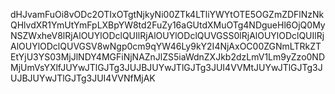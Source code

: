 dHJvamFuOi8vODc2OTIxOTgtNjkyNi00ZTk4LTliYWYtOTE5OGZmZDFlNzNkQHlvdXR1YmUtYmFpLXBpYW8td2FuZy16aGUtdXMuOTg4NDgueHl6OjQ0MyNSZWxheV8lRjAlOUYlODclQUIlRjAlOUYlODclQUVGSS0lRjAlOUYlODclQUIlRjAlOUYlODclQUVGSV8wNgp0cm9qYW46Ly9kY2I4NjAxOC00ZGNmLTRkZTEtYjU3YS03MjJlNDY4MGFiNjNAZnJlZS5iaWdnZXJkb2dzLmV1Lm9yZzo0NDMjUmVsYXlfJUYwJTlGJTg3JUJBJUYwJTlGJTg3JUI4VVMtJUYwJTlGJTg3JUJBJUYwJTlGJTg3JUI4VVNfMjAK